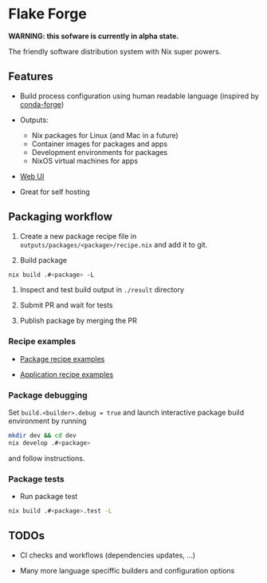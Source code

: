 # Flake Forge

**WARNING: this sofware is currently in alpha state.**

The friendly software distribution system with Nix super powers.


## Features

* Build process configuration using human readable language
  (inspired by [conda-forge](https://conda-forge.org/))

* Outputs:
  * Nix packages for Linux (and Mac in a future)
  * Container images for packages and apps
  * Development environments for packages
  * NixOS virtual machines for apps

* [Web UI](https://imincik.github.io/flake-forge)

* Great for self hosting


## Packaging workflow

1. Create a new package recipe file in
   `outputs/packages/<package>/recipe.nix` and add it to git.

1. Build package

```bash
nix build .#<package> -L
```

1. Inspect and test build output in `./result` directory

1. Submit PR and wait for tests

1. Publish package by merging the PR

### Recipe examples

* [Package recipe examples](outputs/packages)

* [Application recipe examples](outputs/apps)

### Package debugging

Set `build.<builder>.debug = true` and launch interactive package build
environment by running

```bash
mkdir dev && cd dev
nix develop .#<package>
```

and follow instructions.

### Package tests

* Run package test

```bash
nix build .#<package>.test -L
```

## TODOs

* CI checks and workflows (dependencies updates, ...)

* Many more language speciffic builders and configuration options

